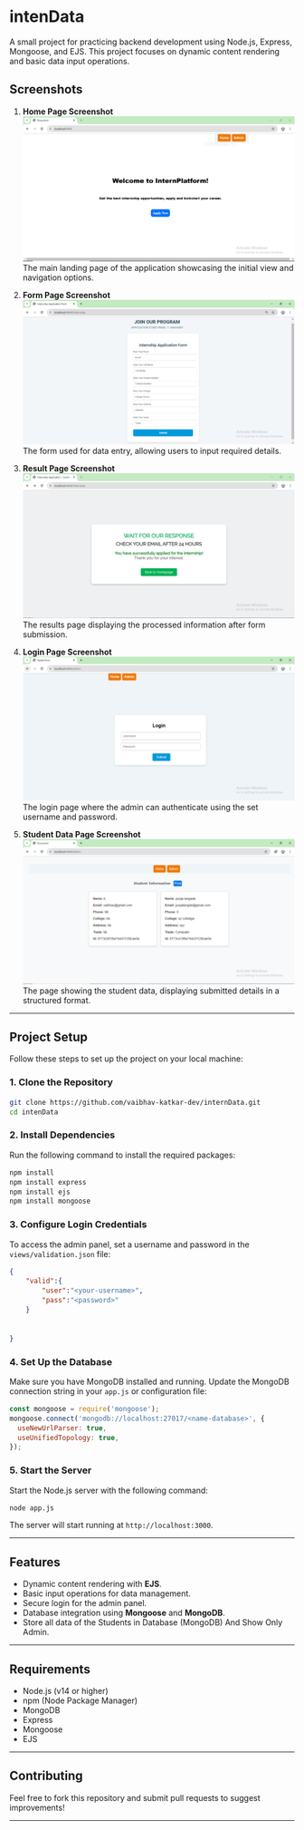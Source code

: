 
# **intenData**

A small project for practicing backend development using Node.js, Express, Mongoose, and EJS. This project focuses on dynamic content rendering and basic data input operations.  


## **Screenshots**


1. **Home Page Screenshot**  
   ![Home Page Screenshot](https://github.com/vaibhav-katkar-dev/internData/blob/main/Screenshots/home.PNG)  
   The main landing page of the application showcasing the initial view and navigation options.

2. **Form Page Screenshot**  
   ![Form Page Screenshot](https://github.com/vaibhav-katkar-dev/internData/blob/main/Screenshots/form.PNG)  
   The form used for data entry, allowing users to input required details.

3. **Result Page Screenshot**  
   ![Result Page Screenshot](https://github.com/vaibhav-katkar-dev/internData/blob/main/Screenshots/result.PNG)  
   The results page displaying the processed information after form submission.

4. **Login Page Screenshot**  
   ![Login Page Screenshot](https://github.com/vaibhav-katkar-dev/internData/blob/main/Screenshots/login.PNG)  
   The login page where the admin can authenticate using the set username and password.

5. **Student Data Page Screenshot**  
   ![Student Data Screenshot](https://github.com/vaibhav-katkar-dev/internData/blob/main/Screenshots/std_data.PNG)  
   The page showing the student data, displaying submitted details in a structured format.

---

## **Project Setup**

Follow these steps to set up the project on your local machine:  

### **1. Clone the Repository**  
```bash
git clone https://github.com/vaibhav-katkar-dev/internData.git
cd intenData
```

### **2. Install Dependencies**  
Run the following command to install the required packages:  
```bash
npm install
npm install express
npm install ejs
npm install mongoose
```

### **3. Configure Login Credentials**  
To access the admin panel, set a username and password in the `views/validation.json` file:  
```json
{
    "valid":{
        "user":"<your-username>",
        "pass":"<password>"
    }

   
}
```

### **4. Set Up the Database**  
Make sure you have MongoDB installed and running. Update the MongoDB connection string in your `app.js` or configuration file:  
```javascript
const mongoose = require('mongoose');
mongoose.connect('mongodb://localhost:27017/<name-database>', {
  useNewUrlParser: true,
  useUnifiedTopology: true,
});
```

### **5. Start the Server**  
Start the Node.js server with the following command:  
```bash
node app.js
```

The server will start running at `http://localhost:3000`.

---

## **Features**
- Dynamic content rendering with **EJS**.
- Basic input operations for data management.
- Secure login for the admin panel.
- Database integration using **Mongoose** and **MongoDB**.
- Store all data of the Students in Database (MongoDB) And Show Only Admin.

---

## **Requirements**
- Node.js (v14 or higher)
- npm (Node Package Manager)
- MongoDB
- Express
- Mongoose
- EJS

---

## **Contributing**
Feel free to fork this repository and submit pull requests to suggest improvements!  

---
